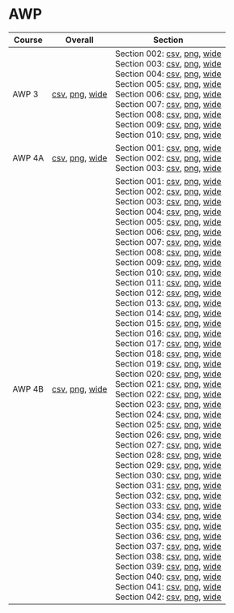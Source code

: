 # AWP

| Course | Overall | Section |
| ------ | ------- | ------- |
| AWP 3 | [csv](https://github.com/UCSD-Historical-Enrollment-Data/2024Spring/blob/main/overall/AWP%203.csv), [png](https://raw.githubusercontent.com/UCSD-Historical-Enrollment-Data/2024Spring/main/plot_overall/AWP%203.png), [wide](https://raw.githubusercontent.com/UCSD-Historical-Enrollment-Data/2024Spring/main/plot_overall_wide/AWP%203.png) | Section 002: [csv](https://github.com/UCSD-Historical-Enrollment-Data/2024Spring/blob/main/section/AWP%203_002.csv), [png](https://raw.githubusercontent.com/UCSD-Historical-Enrollment-Data/2024Spring/main/plot_section/AWP%203_002.png), [wide](https://raw.githubusercontent.com/UCSD-Historical-Enrollment-Data/2024Spring/main/plot_section_wide/AWP%203_002.png)<br>Section 003: [csv](https://github.com/UCSD-Historical-Enrollment-Data/2024Spring/blob/main/section/AWP%203_003.csv), [png](https://raw.githubusercontent.com/UCSD-Historical-Enrollment-Data/2024Spring/main/plot_section/AWP%203_003.png), [wide](https://raw.githubusercontent.com/UCSD-Historical-Enrollment-Data/2024Spring/main/plot_section_wide/AWP%203_003.png)<br>Section 004: [csv](https://github.com/UCSD-Historical-Enrollment-Data/2024Spring/blob/main/section/AWP%203_004.csv), [png](https://raw.githubusercontent.com/UCSD-Historical-Enrollment-Data/2024Spring/main/plot_section/AWP%203_004.png), [wide](https://raw.githubusercontent.com/UCSD-Historical-Enrollment-Data/2024Spring/main/plot_section_wide/AWP%203_004.png)<br>Section 005: [csv](https://github.com/UCSD-Historical-Enrollment-Data/2024Spring/blob/main/section/AWP%203_005.csv), [png](https://raw.githubusercontent.com/UCSD-Historical-Enrollment-Data/2024Spring/main/plot_section/AWP%203_005.png), [wide](https://raw.githubusercontent.com/UCSD-Historical-Enrollment-Data/2024Spring/main/plot_section_wide/AWP%203_005.png)<br>Section 006: [csv](https://github.com/UCSD-Historical-Enrollment-Data/2024Spring/blob/main/section/AWP%203_006.csv), [png](https://raw.githubusercontent.com/UCSD-Historical-Enrollment-Data/2024Spring/main/plot_section/AWP%203_006.png), [wide](https://raw.githubusercontent.com/UCSD-Historical-Enrollment-Data/2024Spring/main/plot_section_wide/AWP%203_006.png)<br>Section 007: [csv](https://github.com/UCSD-Historical-Enrollment-Data/2024Spring/blob/main/section/AWP%203_007.csv), [png](https://raw.githubusercontent.com/UCSD-Historical-Enrollment-Data/2024Spring/main/plot_section/AWP%203_007.png), [wide](https://raw.githubusercontent.com/UCSD-Historical-Enrollment-Data/2024Spring/main/plot_section_wide/AWP%203_007.png)<br>Section 008: [csv](https://github.com/UCSD-Historical-Enrollment-Data/2024Spring/blob/main/section/AWP%203_008.csv), [png](https://raw.githubusercontent.com/UCSD-Historical-Enrollment-Data/2024Spring/main/plot_section/AWP%203_008.png), [wide](https://raw.githubusercontent.com/UCSD-Historical-Enrollment-Data/2024Spring/main/plot_section_wide/AWP%203_008.png)<br>Section 009: [csv](https://github.com/UCSD-Historical-Enrollment-Data/2024Spring/blob/main/section/AWP%203_009.csv), [png](https://raw.githubusercontent.com/UCSD-Historical-Enrollment-Data/2024Spring/main/plot_section/AWP%203_009.png), [wide](https://raw.githubusercontent.com/UCSD-Historical-Enrollment-Data/2024Spring/main/plot_section_wide/AWP%203_009.png)<br>Section 010: [csv](https://github.com/UCSD-Historical-Enrollment-Data/2024Spring/blob/main/section/AWP%203_010.csv), [png](https://raw.githubusercontent.com/UCSD-Historical-Enrollment-Data/2024Spring/main/plot_section/AWP%203_010.png), [wide](https://raw.githubusercontent.com/UCSD-Historical-Enrollment-Data/2024Spring/main/plot_section_wide/AWP%203_010.png) |
| AWP 4A | [csv](https://github.com/UCSD-Historical-Enrollment-Data/2024Spring/blob/main/overall/AWP%204A.csv), [png](https://raw.githubusercontent.com/UCSD-Historical-Enrollment-Data/2024Spring/main/plot_overall/AWP%204A.png), [wide](https://raw.githubusercontent.com/UCSD-Historical-Enrollment-Data/2024Spring/main/plot_overall_wide/AWP%204A.png) | Section 001: [csv](https://github.com/UCSD-Historical-Enrollment-Data/2024Spring/blob/main/section/AWP%204A_001.csv), [png](https://raw.githubusercontent.com/UCSD-Historical-Enrollment-Data/2024Spring/main/plot_section/AWP%204A_001.png), [wide](https://raw.githubusercontent.com/UCSD-Historical-Enrollment-Data/2024Spring/main/plot_section_wide/AWP%204A_001.png)<br>Section 002: [csv](https://github.com/UCSD-Historical-Enrollment-Data/2024Spring/blob/main/section/AWP%204A_002.csv), [png](https://raw.githubusercontent.com/UCSD-Historical-Enrollment-Data/2024Spring/main/plot_section/AWP%204A_002.png), [wide](https://raw.githubusercontent.com/UCSD-Historical-Enrollment-Data/2024Spring/main/plot_section_wide/AWP%204A_002.png)<br>Section 003: [csv](https://github.com/UCSD-Historical-Enrollment-Data/2024Spring/blob/main/section/AWP%204A_003.csv), [png](https://raw.githubusercontent.com/UCSD-Historical-Enrollment-Data/2024Spring/main/plot_section/AWP%204A_003.png), [wide](https://raw.githubusercontent.com/UCSD-Historical-Enrollment-Data/2024Spring/main/plot_section_wide/AWP%204A_003.png) |
| AWP 4B | [csv](https://github.com/UCSD-Historical-Enrollment-Data/2024Spring/blob/main/overall/AWP%204B.csv), [png](https://raw.githubusercontent.com/UCSD-Historical-Enrollment-Data/2024Spring/main/plot_overall/AWP%204B.png), [wide](https://raw.githubusercontent.com/UCSD-Historical-Enrollment-Data/2024Spring/main/plot_overall_wide/AWP%204B.png) | Section 001: [csv](https://github.com/UCSD-Historical-Enrollment-Data/2024Spring/blob/main/section/AWP%204B_001.csv), [png](https://raw.githubusercontent.com/UCSD-Historical-Enrollment-Data/2024Spring/main/plot_section/AWP%204B_001.png), [wide](https://raw.githubusercontent.com/UCSD-Historical-Enrollment-Data/2024Spring/main/plot_section_wide/AWP%204B_001.png)<br>Section 002: [csv](https://github.com/UCSD-Historical-Enrollment-Data/2024Spring/blob/main/section/AWP%204B_002.csv), [png](https://raw.githubusercontent.com/UCSD-Historical-Enrollment-Data/2024Spring/main/plot_section/AWP%204B_002.png), [wide](https://raw.githubusercontent.com/UCSD-Historical-Enrollment-Data/2024Spring/main/plot_section_wide/AWP%204B_002.png)<br>Section 003: [csv](https://github.com/UCSD-Historical-Enrollment-Data/2024Spring/blob/main/section/AWP%204B_003.csv), [png](https://raw.githubusercontent.com/UCSD-Historical-Enrollment-Data/2024Spring/main/plot_section/AWP%204B_003.png), [wide](https://raw.githubusercontent.com/UCSD-Historical-Enrollment-Data/2024Spring/main/plot_section_wide/AWP%204B_003.png)<br>Section 004: [csv](https://github.com/UCSD-Historical-Enrollment-Data/2024Spring/blob/main/section/AWP%204B_004.csv), [png](https://raw.githubusercontent.com/UCSD-Historical-Enrollment-Data/2024Spring/main/plot_section/AWP%204B_004.png), [wide](https://raw.githubusercontent.com/UCSD-Historical-Enrollment-Data/2024Spring/main/plot_section_wide/AWP%204B_004.png)<br>Section 005: [csv](https://github.com/UCSD-Historical-Enrollment-Data/2024Spring/blob/main/section/AWP%204B_005.csv), [png](https://raw.githubusercontent.com/UCSD-Historical-Enrollment-Data/2024Spring/main/plot_section/AWP%204B_005.png), [wide](https://raw.githubusercontent.com/UCSD-Historical-Enrollment-Data/2024Spring/main/plot_section_wide/AWP%204B_005.png)<br>Section 006: [csv](https://github.com/UCSD-Historical-Enrollment-Data/2024Spring/blob/main/section/AWP%204B_006.csv), [png](https://raw.githubusercontent.com/UCSD-Historical-Enrollment-Data/2024Spring/main/plot_section/AWP%204B_006.png), [wide](https://raw.githubusercontent.com/UCSD-Historical-Enrollment-Data/2024Spring/main/plot_section_wide/AWP%204B_006.png)<br>Section 007: [csv](https://github.com/UCSD-Historical-Enrollment-Data/2024Spring/blob/main/section/AWP%204B_007.csv), [png](https://raw.githubusercontent.com/UCSD-Historical-Enrollment-Data/2024Spring/main/plot_section/AWP%204B_007.png), [wide](https://raw.githubusercontent.com/UCSD-Historical-Enrollment-Data/2024Spring/main/plot_section_wide/AWP%204B_007.png)<br>Section 008: [csv](https://github.com/UCSD-Historical-Enrollment-Data/2024Spring/blob/main/section/AWP%204B_008.csv), [png](https://raw.githubusercontent.com/UCSD-Historical-Enrollment-Data/2024Spring/main/plot_section/AWP%204B_008.png), [wide](https://raw.githubusercontent.com/UCSD-Historical-Enrollment-Data/2024Spring/main/plot_section_wide/AWP%204B_008.png)<br>Section 009: [csv](https://github.com/UCSD-Historical-Enrollment-Data/2024Spring/blob/main/section/AWP%204B_009.csv), [png](https://raw.githubusercontent.com/UCSD-Historical-Enrollment-Data/2024Spring/main/plot_section/AWP%204B_009.png), [wide](https://raw.githubusercontent.com/UCSD-Historical-Enrollment-Data/2024Spring/main/plot_section_wide/AWP%204B_009.png)<br>Section 010: [csv](https://github.com/UCSD-Historical-Enrollment-Data/2024Spring/blob/main/section/AWP%204B_010.csv), [png](https://raw.githubusercontent.com/UCSD-Historical-Enrollment-Data/2024Spring/main/plot_section/AWP%204B_010.png), [wide](https://raw.githubusercontent.com/UCSD-Historical-Enrollment-Data/2024Spring/main/plot_section_wide/AWP%204B_010.png)<br>Section 011: [csv](https://github.com/UCSD-Historical-Enrollment-Data/2024Spring/blob/main/section/AWP%204B_011.csv), [png](https://raw.githubusercontent.com/UCSD-Historical-Enrollment-Data/2024Spring/main/plot_section/AWP%204B_011.png), [wide](https://raw.githubusercontent.com/UCSD-Historical-Enrollment-Data/2024Spring/main/plot_section_wide/AWP%204B_011.png)<br>Section 012: [csv](https://github.com/UCSD-Historical-Enrollment-Data/2024Spring/blob/main/section/AWP%204B_012.csv), [png](https://raw.githubusercontent.com/UCSD-Historical-Enrollment-Data/2024Spring/main/plot_section/AWP%204B_012.png), [wide](https://raw.githubusercontent.com/UCSD-Historical-Enrollment-Data/2024Spring/main/plot_section_wide/AWP%204B_012.png)<br>Section 013: [csv](https://github.com/UCSD-Historical-Enrollment-Data/2024Spring/blob/main/section/AWP%204B_013.csv), [png](https://raw.githubusercontent.com/UCSD-Historical-Enrollment-Data/2024Spring/main/plot_section/AWP%204B_013.png), [wide](https://raw.githubusercontent.com/UCSD-Historical-Enrollment-Data/2024Spring/main/plot_section_wide/AWP%204B_013.png)<br>Section 014: [csv](https://github.com/UCSD-Historical-Enrollment-Data/2024Spring/blob/main/section/AWP%204B_014.csv), [png](https://raw.githubusercontent.com/UCSD-Historical-Enrollment-Data/2024Spring/main/plot_section/AWP%204B_014.png), [wide](https://raw.githubusercontent.com/UCSD-Historical-Enrollment-Data/2024Spring/main/plot_section_wide/AWP%204B_014.png)<br>Section 015: [csv](https://github.com/UCSD-Historical-Enrollment-Data/2024Spring/blob/main/section/AWP%204B_015.csv), [png](https://raw.githubusercontent.com/UCSD-Historical-Enrollment-Data/2024Spring/main/plot_section/AWP%204B_015.png), [wide](https://raw.githubusercontent.com/UCSD-Historical-Enrollment-Data/2024Spring/main/plot_section_wide/AWP%204B_015.png)<br>Section 016: [csv](https://github.com/UCSD-Historical-Enrollment-Data/2024Spring/blob/main/section/AWP%204B_016.csv), [png](https://raw.githubusercontent.com/UCSD-Historical-Enrollment-Data/2024Spring/main/plot_section/AWP%204B_016.png), [wide](https://raw.githubusercontent.com/UCSD-Historical-Enrollment-Data/2024Spring/main/plot_section_wide/AWP%204B_016.png)<br>Section 017: [csv](https://github.com/UCSD-Historical-Enrollment-Data/2024Spring/blob/main/section/AWP%204B_017.csv), [png](https://raw.githubusercontent.com/UCSD-Historical-Enrollment-Data/2024Spring/main/plot_section/AWP%204B_017.png), [wide](https://raw.githubusercontent.com/UCSD-Historical-Enrollment-Data/2024Spring/main/plot_section_wide/AWP%204B_017.png)<br>Section 018: [csv](https://github.com/UCSD-Historical-Enrollment-Data/2024Spring/blob/main/section/AWP%204B_018.csv), [png](https://raw.githubusercontent.com/UCSD-Historical-Enrollment-Data/2024Spring/main/plot_section/AWP%204B_018.png), [wide](https://raw.githubusercontent.com/UCSD-Historical-Enrollment-Data/2024Spring/main/plot_section_wide/AWP%204B_018.png)<br>Section 019: [csv](https://github.com/UCSD-Historical-Enrollment-Data/2024Spring/blob/main/section/AWP%204B_019.csv), [png](https://raw.githubusercontent.com/UCSD-Historical-Enrollment-Data/2024Spring/main/plot_section/AWP%204B_019.png), [wide](https://raw.githubusercontent.com/UCSD-Historical-Enrollment-Data/2024Spring/main/plot_section_wide/AWP%204B_019.png)<br>Section 020: [csv](https://github.com/UCSD-Historical-Enrollment-Data/2024Spring/blob/main/section/AWP%204B_020.csv), [png](https://raw.githubusercontent.com/UCSD-Historical-Enrollment-Data/2024Spring/main/plot_section/AWP%204B_020.png), [wide](https://raw.githubusercontent.com/UCSD-Historical-Enrollment-Data/2024Spring/main/plot_section_wide/AWP%204B_020.png)<br>Section 021: [csv](https://github.com/UCSD-Historical-Enrollment-Data/2024Spring/blob/main/section/AWP%204B_021.csv), [png](https://raw.githubusercontent.com/UCSD-Historical-Enrollment-Data/2024Spring/main/plot_section/AWP%204B_021.png), [wide](https://raw.githubusercontent.com/UCSD-Historical-Enrollment-Data/2024Spring/main/plot_section_wide/AWP%204B_021.png)<br>Section 022: [csv](https://github.com/UCSD-Historical-Enrollment-Data/2024Spring/blob/main/section/AWP%204B_022.csv), [png](https://raw.githubusercontent.com/UCSD-Historical-Enrollment-Data/2024Spring/main/plot_section/AWP%204B_022.png), [wide](https://raw.githubusercontent.com/UCSD-Historical-Enrollment-Data/2024Spring/main/plot_section_wide/AWP%204B_022.png)<br>Section 023: [csv](https://github.com/UCSD-Historical-Enrollment-Data/2024Spring/blob/main/section/AWP%204B_023.csv), [png](https://raw.githubusercontent.com/UCSD-Historical-Enrollment-Data/2024Spring/main/plot_section/AWP%204B_023.png), [wide](https://raw.githubusercontent.com/UCSD-Historical-Enrollment-Data/2024Spring/main/plot_section_wide/AWP%204B_023.png)<br>Section 024: [csv](https://github.com/UCSD-Historical-Enrollment-Data/2024Spring/blob/main/section/AWP%204B_024.csv), [png](https://raw.githubusercontent.com/UCSD-Historical-Enrollment-Data/2024Spring/main/plot_section/AWP%204B_024.png), [wide](https://raw.githubusercontent.com/UCSD-Historical-Enrollment-Data/2024Spring/main/plot_section_wide/AWP%204B_024.png)<br>Section 025: [csv](https://github.com/UCSD-Historical-Enrollment-Data/2024Spring/blob/main/section/AWP%204B_025.csv), [png](https://raw.githubusercontent.com/UCSD-Historical-Enrollment-Data/2024Spring/main/plot_section/AWP%204B_025.png), [wide](https://raw.githubusercontent.com/UCSD-Historical-Enrollment-Data/2024Spring/main/plot_section_wide/AWP%204B_025.png)<br>Section 026: [csv](https://github.com/UCSD-Historical-Enrollment-Data/2024Spring/blob/main/section/AWP%204B_026.csv), [png](https://raw.githubusercontent.com/UCSD-Historical-Enrollment-Data/2024Spring/main/plot_section/AWP%204B_026.png), [wide](https://raw.githubusercontent.com/UCSD-Historical-Enrollment-Data/2024Spring/main/plot_section_wide/AWP%204B_026.png)<br>Section 027: [csv](https://github.com/UCSD-Historical-Enrollment-Data/2024Spring/blob/main/section/AWP%204B_027.csv), [png](https://raw.githubusercontent.com/UCSD-Historical-Enrollment-Data/2024Spring/main/plot_section/AWP%204B_027.png), [wide](https://raw.githubusercontent.com/UCSD-Historical-Enrollment-Data/2024Spring/main/plot_section_wide/AWP%204B_027.png)<br>Section 028: [csv](https://github.com/UCSD-Historical-Enrollment-Data/2024Spring/blob/main/section/AWP%204B_028.csv), [png](https://raw.githubusercontent.com/UCSD-Historical-Enrollment-Data/2024Spring/main/plot_section/AWP%204B_028.png), [wide](https://raw.githubusercontent.com/UCSD-Historical-Enrollment-Data/2024Spring/main/plot_section_wide/AWP%204B_028.png)<br>Section 029: [csv](https://github.com/UCSD-Historical-Enrollment-Data/2024Spring/blob/main/section/AWP%204B_029.csv), [png](https://raw.githubusercontent.com/UCSD-Historical-Enrollment-Data/2024Spring/main/plot_section/AWP%204B_029.png), [wide](https://raw.githubusercontent.com/UCSD-Historical-Enrollment-Data/2024Spring/main/plot_section_wide/AWP%204B_029.png)<br>Section 030: [csv](https://github.com/UCSD-Historical-Enrollment-Data/2024Spring/blob/main/section/AWP%204B_030.csv), [png](https://raw.githubusercontent.com/UCSD-Historical-Enrollment-Data/2024Spring/main/plot_section/AWP%204B_030.png), [wide](https://raw.githubusercontent.com/UCSD-Historical-Enrollment-Data/2024Spring/main/plot_section_wide/AWP%204B_030.png)<br>Section 031: [csv](https://github.com/UCSD-Historical-Enrollment-Data/2024Spring/blob/main/section/AWP%204B_031.csv), [png](https://raw.githubusercontent.com/UCSD-Historical-Enrollment-Data/2024Spring/main/plot_section/AWP%204B_031.png), [wide](https://raw.githubusercontent.com/UCSD-Historical-Enrollment-Data/2024Spring/main/plot_section_wide/AWP%204B_031.png)<br>Section 032: [csv](https://github.com/UCSD-Historical-Enrollment-Data/2024Spring/blob/main/section/AWP%204B_032.csv), [png](https://raw.githubusercontent.com/UCSD-Historical-Enrollment-Data/2024Spring/main/plot_section/AWP%204B_032.png), [wide](https://raw.githubusercontent.com/UCSD-Historical-Enrollment-Data/2024Spring/main/plot_section_wide/AWP%204B_032.png)<br>Section 033: [csv](https://github.com/UCSD-Historical-Enrollment-Data/2024Spring/blob/main/section/AWP%204B_033.csv), [png](https://raw.githubusercontent.com/UCSD-Historical-Enrollment-Data/2024Spring/main/plot_section/AWP%204B_033.png), [wide](https://raw.githubusercontent.com/UCSD-Historical-Enrollment-Data/2024Spring/main/plot_section_wide/AWP%204B_033.png)<br>Section 034: [csv](https://github.com/UCSD-Historical-Enrollment-Data/2024Spring/blob/main/section/AWP%204B_034.csv), [png](https://raw.githubusercontent.com/UCSD-Historical-Enrollment-Data/2024Spring/main/plot_section/AWP%204B_034.png), [wide](https://raw.githubusercontent.com/UCSD-Historical-Enrollment-Data/2024Spring/main/plot_section_wide/AWP%204B_034.png)<br>Section 035: [csv](https://github.com/UCSD-Historical-Enrollment-Data/2024Spring/blob/main/section/AWP%204B_035.csv), [png](https://raw.githubusercontent.com/UCSD-Historical-Enrollment-Data/2024Spring/main/plot_section/AWP%204B_035.png), [wide](https://raw.githubusercontent.com/UCSD-Historical-Enrollment-Data/2024Spring/main/plot_section_wide/AWP%204B_035.png)<br>Section 036: [csv](https://github.com/UCSD-Historical-Enrollment-Data/2024Spring/blob/main/section/AWP%204B_036.csv), [png](https://raw.githubusercontent.com/UCSD-Historical-Enrollment-Data/2024Spring/main/plot_section/AWP%204B_036.png), [wide](https://raw.githubusercontent.com/UCSD-Historical-Enrollment-Data/2024Spring/main/plot_section_wide/AWP%204B_036.png)<br>Section 037: [csv](https://github.com/UCSD-Historical-Enrollment-Data/2024Spring/blob/main/section/AWP%204B_037.csv), [png](https://raw.githubusercontent.com/UCSD-Historical-Enrollment-Data/2024Spring/main/plot_section/AWP%204B_037.png), [wide](https://raw.githubusercontent.com/UCSD-Historical-Enrollment-Data/2024Spring/main/plot_section_wide/AWP%204B_037.png)<br>Section 038: [csv](https://github.com/UCSD-Historical-Enrollment-Data/2024Spring/blob/main/section/AWP%204B_038.csv), [png](https://raw.githubusercontent.com/UCSD-Historical-Enrollment-Data/2024Spring/main/plot_section/AWP%204B_038.png), [wide](https://raw.githubusercontent.com/UCSD-Historical-Enrollment-Data/2024Spring/main/plot_section_wide/AWP%204B_038.png)<br>Section 039: [csv](https://github.com/UCSD-Historical-Enrollment-Data/2024Spring/blob/main/section/AWP%204B_039.csv), [png](https://raw.githubusercontent.com/UCSD-Historical-Enrollment-Data/2024Spring/main/plot_section/AWP%204B_039.png), [wide](https://raw.githubusercontent.com/UCSD-Historical-Enrollment-Data/2024Spring/main/plot_section_wide/AWP%204B_039.png)<br>Section 040: [csv](https://github.com/UCSD-Historical-Enrollment-Data/2024Spring/blob/main/section/AWP%204B_040.csv), [png](https://raw.githubusercontent.com/UCSD-Historical-Enrollment-Data/2024Spring/main/plot_section/AWP%204B_040.png), [wide](https://raw.githubusercontent.com/UCSD-Historical-Enrollment-Data/2024Spring/main/plot_section_wide/AWP%204B_040.png)<br>Section 041: [csv](https://github.com/UCSD-Historical-Enrollment-Data/2024Spring/blob/main/section/AWP%204B_041.csv), [png](https://raw.githubusercontent.com/UCSD-Historical-Enrollment-Data/2024Spring/main/plot_section/AWP%204B_041.png), [wide](https://raw.githubusercontent.com/UCSD-Historical-Enrollment-Data/2024Spring/main/plot_section_wide/AWP%204B_041.png)<br>Section 042: [csv](https://github.com/UCSD-Historical-Enrollment-Data/2024Spring/blob/main/section/AWP%204B_042.csv), [png](https://raw.githubusercontent.com/UCSD-Historical-Enrollment-Data/2024Spring/main/plot_section/AWP%204B_042.png), [wide](https://raw.githubusercontent.com/UCSD-Historical-Enrollment-Data/2024Spring/main/plot_section_wide/AWP%204B_042.png) |

